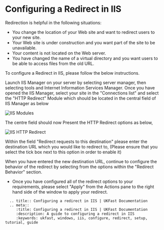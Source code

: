 # Configuring a Redirect in IIS

Redirection is helpful in the following situations:

* You change the location of your Web site and want to redirect users to your new site.
* Your Web site is under construction and you want part of the site to be unavailable.
* Your content is not located on the Web server.
* You have changed the name of a virtual directory and you want users to be able to access files from the old URL.

To configure a Redirect in IIS, please follow the below instructions. 


Launch IIS Manager on your server by selecting server manager, then selecting tools and Internet Information Services Manager. Once you have opened the IIS Manager, select your site in the "Connections list" and select the "HTTP Redirect" Module which should be located in the central field of IIS Manager as below

![IIS Modules](files/httpredirect/httpredirectmodule.PNG)

The centre field should now Present the HTTP Redirect options as below,

![IIS HTTP Redirect](files/httpredirect/redirectconfigurationexample.PNG)


Within the field "Redirect requests to this destination" please enter the destination URL which you would like to redirect to, (Please ensure that you select the tick box next to this option in order to enable it)

When you have entered the new destination URL, continue to configure the behavior of the redirect by selecting from the options within the "Redirect Behavior" section.

* Once you have configured all of the redirect options to your requirements, please select "Apply" from the Actions pane to the right hand side of the window to apply your redirect.

```eval_rst
  .. title:: Configuring a redirect in IIS | UKFast Documentation
  .. meta::
     :title: Configuring a redirect in IIS | UKFast Documentation
     :description: A guide to configuring a redirect in IIS
     :keywords: ukfast, windows, iis, configure, redirect, setup, tutorial, guide
